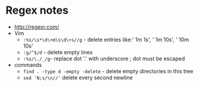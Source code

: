 # Regex notes
* http://regexr.com/
* Vim
  * `:%s/\s*\d\+m\s\d\+s//g` - delete entries like:' 1m 1s', ' 1m 10s', ' 10m 10s'
  * `:g/^$/d` - delete empty lines
  * `:%s/\./_/g`- replace dot '.' with underscore ; dot must be escaped
* commands
  * `find . -type d -empty -delete` - delete empty directories in this tree
  * `sed 'N;s/\n//'` delete every second newline
